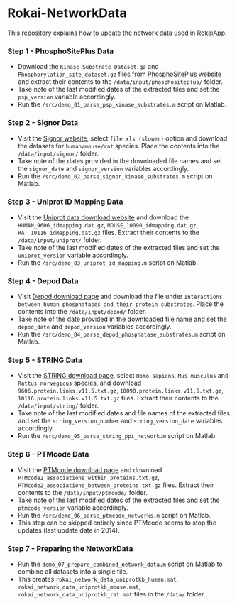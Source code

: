 # Rokai-NetworkData
This repository explains how to update the network data used in RokaiApp.

### Step 1 - PhosphoSitePlus Data
- Download the ``Kinase_Substrate_Dataset.gz`` and ``Phosphorylation_site_dataset.gz`` files from [PhosphoSitePlus website](https://www.phosphosite.org/staticDownloads) and extract their contents to the ``/data/input/phosphositeplus/`` folder. 
- Take note of the last modified dates of the extracted files and set the ``psp_version`` variable accordingly.
- Run the ``/src/demo_01_parse_psp_kinase_substrates.m`` script on Matlab. 

### Step 2 - Signor Data
- Visit the [Signor website](https://signor.uniroma2.it/downloads.php), select ``file xls (slower)`` option and download the datasets for ``human/mouse/rat`` species. Place the contents into the ``/data/input/signor/`` folder. 
- Take note of the dates provided in the downloaded file names and set the ``signor_date`` and ``signor_version`` variables accordingly.
- Run the ``/src/demo_02_parse_signor_kinase_substrates.m`` script on Matlab. 

### Step 3 - Uniprot ID Mapping Data
- Visit the [Uniprot data download website](https://ftp.uniprot.org/pub/databases/uniprot/current_release/knowledgebase/idmapping/by_organism/) and download the ``HUMAN_9606_idmapping.dat.gz``, ``MOUSE_10090_idmapping.dat.gz``, ``RAT_10116_idmapping.dat.gz`` files. Extract their contents to the ``/data/input/uniprot/`` folder. 
- Take note of the last modified dates of the extracted files and set the ``uniprot_version`` variable accordingly.
- Run the ``/src/demo_03_uniprot_id_mapping.m`` script on Matlab. 

### Step 4 - Depod Data
- Visit [Depod download page](http://depod.bioss.uni-freiburg.de/download.php) and download the file under ``Interactions between human phosphatases and their protein substrates``. Place the contents into the ``/data/input/depod/`` folder. 
- Take note of the date provided in the downloaded file name and set the ``depod_date`` and ``depod_version`` variables accordingly.
- Run the ``/src/demo_04_parse_depod_phosphatase_substrates.m`` script on Matlab. 

### Step 5 - STRING Data
- Visit the [STRING download page](https://string-db.org/cgi/download), select ``Homo sapiens``, ``Mus musculus`` and ``Rattus norvegicus`` species, and download ``9606.protein.links.v11.5.txt.gz``, ``10090.protein.links.v11.5.txt.gz``, ``10116.protein.links.v11.5.txt.gz`` files. Extract their contents to the ``/data/input/string/`` folder. 
- Take note of the last modified dates and file names of the extracted files and set the ``string_version_number`` and ``string_version_date`` variables accordingly.
- Run the ``/src/demo_05_parse_string_ppi_network.m`` script on Matlab. 

### Step 6 - PTMcode Data
- Visit the [PTMcode download page](https://ptmcode.embl.de/data.cgi) and download ``PTMcode2_associations_within_proteins.txt.gz``, ``PTMcode2_associations_between_proteins.txt.gz`` files.  Extract their contents to the ``/data/input/ptmcode/`` folder. 
- Take note of the last modified dates of the extracted files and set the ``ptmcode_version`` variable accordingly.
- Run the ``/src/demo_06_parse_ptmcode_networks.m`` script on Matlab. 
- This step can be skipped entirely since PTMcode seems to stop the updates (last update date in 2014). 

### Step 7 - Preparing the NetworkData
- Run the ``demo_07_prepare_combined_network_data.m`` script on Matlab to combine all datasets into a single file. 
- This creates ``rokai_network_data_uniprotkb_human.mat``, ``rokai_network_data_uniprotkb_mouse.mat``, ``rokai_network_data_uniprotkb_rat.mat`` files in the ``/data/`` folder. 
